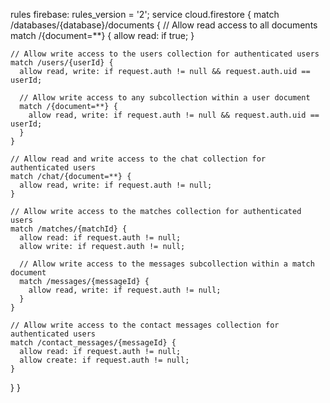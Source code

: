 rules firebase:
rules_version = '2';
service cloud.firestore {
  match /databases/{database}/documents {
    // Allow read access to all documents
    match /{document=**} {
      allow read: if true;
    }

    // Allow write access to the users collection for authenticated users
    match /users/{userId} {
      allow read, write: if request.auth != null && request.auth.uid == userId;
      
      // Allow write access to any subcollection within a user document
      match /{document=**} {
        allow read, write: if request.auth != null && request.auth.uid == userId;
      }
    }

    // Allow read and write access to the chat collection for authenticated users
    match /chat/{document=**} {
      allow read, write: if request.auth != null;
    }

    // Allow write access to the matches collection for authenticated users
    match /matches/{matchId} {
      allow read: if request.auth != null;
      allow write: if request.auth != null;

      // Allow write access to the messages subcollection within a match document
      match /messages/{messageId} {
        allow read, write: if request.auth != null;
      }
    }

    // Allow write access to the contact messages collection for authenticated users
    match /contact_messages/{messageId} {
      allow read: if request.auth != null;
      allow create: if request.auth != null;
    }
  }
}
